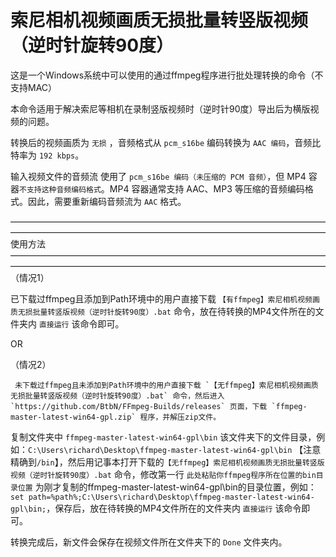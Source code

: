 # 索尼相机视频画质无损批量转竖版视频（逆时针旋转90度）

这是一个Windows系统中可以使用的通过ffmpeg程序进行批处理转换的命令（不支持MAC）

本命令适用于解决索尼等相机在录制竖版视频时（逆时针90度）导出后为横版视频的问题。

转换后的视频画质为 `无损` ，音频格式从 `pcm_s16be` 编码转换为 `AAC 编码`，音频比特率为 `192 kbps`。

输入视频文件的音频流 使用了 `pcm_s16be 编码（未压缩的 PCM 音频）`，但 MP4 容器`不支持这种音频编码格式`。MP4 容器通常支持 AAC、MP3 等压缩的音频编码格式。因此，需要重新编码音频流为 `AAC` 格式。

————————————————————————————————————————————————————————————————————————
使用方法
————————————————————————————————————————————————————————————————————————
（情况1）

   已下载过ffmpeg且添加到Path环境中的用户直接下载 `【有ffmpeg】索尼相机视频画质无损批量转竖版视频（逆时针旋转90度）.bat` 命令，放在待转换的MP4文件所在的文件夹内 `直接运行` 该命令即可。

 OR
	 
（情况2）
   
	 未下载过ffmpeg且未添加到Path环境中的用户直接下载 `【无ffmpeg】索尼相机视频画质无损批量转竖版视频（逆时针旋转90度）.bat` 命令，然后进入 `https://github.com/BtbN/FFmpeg-Builds/releases` 页面，下载 `ffmpeg-master-latest-win64-gpl.zip` 程序，并解压zip文件。

   复制文件夹中 `ffmpeg-master-latest-win64-gpl\bin` 该文件夹下的文件目录，例如：`C:\Users\richard\Desktop\ffmpeg-master-latest-win64-gpl\bin` 【注意精确到`/bin`】，然后用记事本打开下载的`【无ffmpeg】索尼相机视频画质无损批量转竖版视频（逆时针旋转90度）.bat` 命令，修改第一行 `此处粘贴你ffmpeg程序所在位置的bin目录位置` 为刚才复制的ffmpeg-master-latest-win64-gpl\bin的目录位置，例如：`set path=%path%;C:\Users\richard\Desktop\ffmpeg-master-latest-win64-gpl\bin;`，保存后，放在待转换的MP4文件所在的文件夹内 `直接运行` 该命令即可。

转换完成后，新文件会保存在视频文件所在文件夹下的 `Done` 文件夹内。
